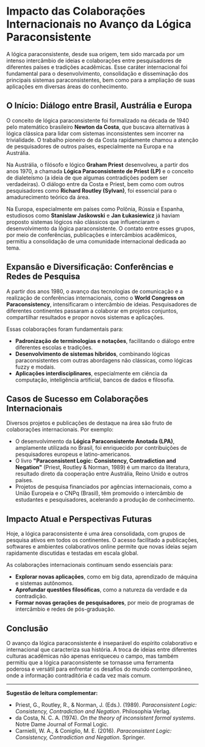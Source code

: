 
# Impacto das Colaborações Internacionais no Avanço da Lógica Paraconsistente

A lógica paraconsistente, desde sua origem, tem sido marcada por um intenso intercâmbio de ideias e colaborações entre pesquisadores de diferentes países e tradições acadêmicas. Esse caráter internacional foi fundamental para o desenvolvimento, consolidação e disseminação dos principais sistemas paraconsistentes, bem como para a ampliação de suas aplicações em diversas áreas do conhecimento.

## O Início: Diálogo entre Brasil, Austrália e Europa

O conceito de lógica paraconsistente foi formalizado na década de 1940 pelo matemático brasileiro **Newton da Costa**, que buscava alternativas à lógica clássica para lidar com sistemas inconsistentes sem incorrer na trivialidade. O trabalho pioneiro de da Costa rapidamente chamou a atenção de pesquisadores de outros países, especialmente na Europa e na Austrália.

Na Austrália, o filósofo e lógico **Graham Priest** desenvolveu, a partir dos anos 1970, a chamada **Lógica Paraconsistente de Priest (LP)** e o conceito de dialeteísmo (a ideia de que algumas contradições podem ser verdadeiras). O diálogo entre da Costa e Priest, bem como com outros pesquisadores como **Richard Routley (Sylvan)**, foi essencial para o amadurecimento teórico da área.

Na Europa, especialmente em países como Polônia, Rússia e Espanha, estudiosos como **Stanislaw Jaśkowski** e **Jan Łukasiewicz** já haviam proposto sistemas lógicos não clássicos que influenciaram o desenvolvimento da lógica paraconsistente. O contato entre esses grupos, por meio de conferências, publicações e intercâmbios acadêmicos, permitiu a consolidação de uma comunidade internacional dedicada ao tema.

## Expansão e Diversificação: Conferências e Redes de Pesquisa

A partir dos anos 1980, o avanço das tecnologias de comunicação e a realização de conferências internacionais, como o **World Congress on Paraconsistency**, intensificaram o intercâmbio de ideias. Pesquisadores de diferentes continentes passaram a colaborar em projetos conjuntos, compartilhar resultados e propor novos sistemas e aplicações.

Essas colaborações foram fundamentais para:

- **Padronização de terminologias e notações**, facilitando o diálogo entre diferentes escolas e tradições.
- **Desenvolvimento de sistemas híbridos**, combinando lógicas paraconsistentes com outras abordagens não clássicas, como lógicas fuzzy e modais.
- **Aplicações interdisciplinares**, especialmente em ciência da computação, inteligência artificial, bancos de dados e filosofia.

## Casos de Sucesso em Colaborações Internacionais

Diversos projetos e publicações de destaque na área são fruto de colaborações internacionais. Por exemplo:

- O desenvolvimento da **Lógica Paraconsistente Anotada (LPA)**, amplamente utilizada no Brasil, foi enriquecido por contribuições de pesquisadores europeus e latino-americanos.
- O livro **"Paraconsistent Logic: Consistency, Contradiction and Negation"** (Priest, Routley & Norman, 1989) é um marco da literatura, resultado direto da cooperação entre Austrália, Reino Unido e outros países.
- Projetos de pesquisa financiados por agências internacionais, como a União Europeia e o CNPq (Brasil), têm promovido o intercâmbio de estudantes e pesquisadores, acelerando a produção de conhecimento.

## Impacto Atual e Perspectivas Futuras

Hoje, a lógica paraconsistente é uma área consolidada, com grupos de pesquisa ativos em todos os continentes. O acesso facilitado a publicações, softwares e ambientes colaborativos online permite que novas ideias sejam rapidamente discutidas e testadas em escala global.

As colaborações internacionais continuam sendo essenciais para:

- **Explorar novas aplicações**, como em big data, aprendizado de máquina e sistemas autônomos.
- **Aprofundar questões filosóficas**, como a natureza da verdade e da contradição.
- **Formar novas gerações de pesquisadores**, por meio de programas de intercâmbio e redes de pós-graduação.

## Conclusão

O avanço da lógica paraconsistente é inseparável do espírito colaborativo e internacional que caracteriza sua história. A troca de ideias entre diferentes culturas acadêmicas não apenas enriqueceu o campo, mas também permitiu que a lógica paraconsistente se tornasse uma ferramenta poderosa e versátil para enfrentar os desafios do mundo contemporâneo, onde a informação contraditória é cada vez mais comum.

___
**Sugestão de leitura complementar:**
- Priest, G., Routley, R., & Norman, J. (Eds.). (1989). *Paraconsistent Logic: Consistency, Contradiction and Negation*. Philosophia Verlag.
- da Costa, N. C. A. (1974). *On the theory of inconsistent formal systems*. Notre Dame Journal of Formal Logic.
- Carnielli, W. A., & Coniglio, M. E. (2016). *Paraconsistent Logic: Consistency, Contradiction and Negation*. Springer.

